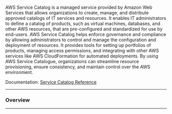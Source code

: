 AWS Service Catalog is a managed service provided by Amazon Web Services that allows organizations to create, manage, and distribute approved catalogs of IT services and resources. It enables IT administrators to define a catalog of products, such as virtual machines, databases, and other AWS resources, that are pre-configured and standardized for use by end-users. AWS Service Catalog helps enforce governance and compliance by allowing administrators to control and manage the configuration and deployment of resources. It provides tools for setting up portfolios of products, managing access permissions, and integrating with other AWS services like AWS CloudFormation for automated deployments. By using AWS Service Catalogue, organizations can streamline resource provisioning, ensure consistency, and maintain control over the AWS environment.

Documentation: [Service Catalog Reference](https://aws.amazon.com/servicecatalog/)
___
### Overview

___
